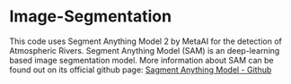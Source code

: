 # Image-Segmentation
This code uses Segment Anything Model 2 by MetaAI for the detection of Atmospheric Rivers. 
Segment Anything Model (SAM) is an deep-learning based image segmentation model. More information about SAM can be found out on its official github page: [Sagment Anything Model - Github](https://github.com/facebookresearch/segment-anything)
